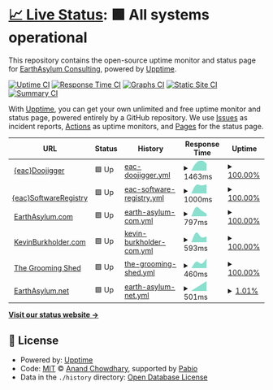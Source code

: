 # [📈 Live Status](https://EarthAsylum.github.io/uptime): <!--live status--> **🟩 All systems operational**

This repository contains the open-source uptime monitor and status page for [EarthAsylum Consulting](https://earthasylum.com), powered by [Upptime](https://github.com/upptime/upptime).

[![Uptime CI](https://github.com/EarthAsylum/uptime/workflows/Uptime%20CI/badge.svg)](https://github.com/EarthAsylum/uptime/actions?query=workflow%3A%22Uptime+CI%22)
[![Response Time CI](https://github.com/EarthAsylum/uptime/workflows/Response%20Time%20CI/badge.svg)](https://github.com/EarthAsylum/uptime/actions?query=workflow%3A%22Response+Time+CI%22)
[![Graphs CI](https://github.com/EarthAsylum/uptime/workflows/Graphs%20CI/badge.svg)](https://github.com/EarthAsylum/uptime/actions?query=workflow%3A%22Graphs+CI%22)
[![Static Site CI](https://github.com/EarthAsylum/uptime/workflows/Static%20Site%20CI/badge.svg)](https://github.com/EarthAsylum/uptime/actions?query=workflow%3A%22Static+Site+CI%22)
[![Summary CI](https://github.com/EarthAsylum/uptime/workflows/Summary%20CI/badge.svg)](https://github.com/EarthAsylum/uptime/actions?query=workflow%3A%22Summary+CI%22)

With [Upptime](https://upptime.js.org), you can get your own unlimited and free uptime monitor and status page, powered entirely by a GitHub repository. We use [Issues](https://github.com/EarthAsylum/uptime/issues) as incident reports, [Actions](https://github.com/EarthAsylum/uptime/actions) as uptime monitors, and [Pages](https://EarthAsylum.github.io/uptime) for the status page.

<!--start: status pages-->
<!-- This summary is generated by Upptime (https://github.com/upptime/upptime) -->
<!-- Do not edit this manually, your changes will be overwritten -->
<!-- prettier-ignore -->
| URL | Status | History | Response Time | Uptime |
| --- | ------ | ------- | ------------- | ------ |
| <img alt="" src="https://icons.duckduckgo.com/ip3/eacdoojigger.earthasylum.com.ico" height="13"> [{eac}Doojigger](https://eacdoojigger.earthasylum.com) | 🟩 Up | [eac-doojigger.yml](https://github.com/EarthAsylum/uptime/commits/HEAD/history/eac-doojigger.yml) | <details><summary><img alt="Response time graph" src="./graphs/eac-doojigger/response-time-week.png" height="20"> 1463ms</summary><br><a href="https://EarthAsylum.github.io/uptime/history/eac-doojigger"><img alt="Response time 1463" src="https://img.shields.io/endpoint?url=https%3A%2F%2Fraw.githubusercontent.com%2FEarthAsylum%2Fuptime%2FHEAD%2Fapi%2Feac-doojigger%2Fresponse-time.json"></a><br><a href="https://EarthAsylum.github.io/uptime/history/eac-doojigger"><img alt="24-hour response time 1463" src="https://img.shields.io/endpoint?url=https%3A%2F%2Fraw.githubusercontent.com%2FEarthAsylum%2Fuptime%2FHEAD%2Fapi%2Feac-doojigger%2Fresponse-time-day.json"></a><br><a href="https://EarthAsylum.github.io/uptime/history/eac-doojigger"><img alt="7-day response time 1463" src="https://img.shields.io/endpoint?url=https%3A%2F%2Fraw.githubusercontent.com%2FEarthAsylum%2Fuptime%2FHEAD%2Fapi%2Feac-doojigger%2Fresponse-time-week.json"></a><br><a href="https://EarthAsylum.github.io/uptime/history/eac-doojigger"><img alt="30-day response time 1463" src="https://img.shields.io/endpoint?url=https%3A%2F%2Fraw.githubusercontent.com%2FEarthAsylum%2Fuptime%2FHEAD%2Fapi%2Feac-doojigger%2Fresponse-time-month.json"></a><br><a href="https://EarthAsylum.github.io/uptime/history/eac-doojigger"><img alt="1-year response time 1463" src="https://img.shields.io/endpoint?url=https%3A%2F%2Fraw.githubusercontent.com%2FEarthAsylum%2Fuptime%2FHEAD%2Fapi%2Feac-doojigger%2Fresponse-time-year.json"></a></details> | <details><summary><a href="https://EarthAsylum.github.io/uptime/history/eac-doojigger">100.00%</a></summary><a href="https://EarthAsylum.github.io/uptime/history/eac-doojigger"><img alt="All-time uptime 100.00%" src="https://img.shields.io/endpoint?url=https%3A%2F%2Fraw.githubusercontent.com%2FEarthAsylum%2Fuptime%2FHEAD%2Fapi%2Feac-doojigger%2Fuptime.json"></a><br><a href="https://EarthAsylum.github.io/uptime/history/eac-doojigger"><img alt="24-hour uptime 100.00%" src="https://img.shields.io/endpoint?url=https%3A%2F%2Fraw.githubusercontent.com%2FEarthAsylum%2Fuptime%2FHEAD%2Fapi%2Feac-doojigger%2Fuptime-day.json"></a><br><a href="https://EarthAsylum.github.io/uptime/history/eac-doojigger"><img alt="7-day uptime 100.00%" src="https://img.shields.io/endpoint?url=https%3A%2F%2Fraw.githubusercontent.com%2FEarthAsylum%2Fuptime%2FHEAD%2Fapi%2Feac-doojigger%2Fuptime-week.json"></a><br><a href="https://EarthAsylum.github.io/uptime/history/eac-doojigger"><img alt="30-day uptime 100.00%" src="https://img.shields.io/endpoint?url=https%3A%2F%2Fraw.githubusercontent.com%2FEarthAsylum%2Fuptime%2FHEAD%2Fapi%2Feac-doojigger%2Fuptime-month.json"></a><br><a href="https://EarthAsylum.github.io/uptime/history/eac-doojigger"><img alt="1-year uptime 100.00%" src="https://img.shields.io/endpoint?url=https%3A%2F%2Fraw.githubusercontent.com%2FEarthAsylum%2Fuptime%2FHEAD%2Fapi%2Feac-doojigger%2Fuptime-year.json"></a></details>
| <img alt="" src="https://icons.duckduckgo.com/ip3/swregistry.earthasylum.com.ico" height="13"> [{eac}SoftwareRegistry](https://swregistry.earthasylum.com) | 🟩 Up | [eac-software-registry.yml](https://github.com/EarthAsylum/uptime/commits/HEAD/history/eac-software-registry.yml) | <details><summary><img alt="Response time graph" src="./graphs/eac-software-registry/response-time-week.png" height="20"> 1000ms</summary><br><a href="https://EarthAsylum.github.io/uptime/history/eac-software-registry"><img alt="Response time 1000" src="https://img.shields.io/endpoint?url=https%3A%2F%2Fraw.githubusercontent.com%2FEarthAsylum%2Fuptime%2FHEAD%2Fapi%2Feac-software-registry%2Fresponse-time.json"></a><br><a href="https://EarthAsylum.github.io/uptime/history/eac-software-registry"><img alt="24-hour response time 1000" src="https://img.shields.io/endpoint?url=https%3A%2F%2Fraw.githubusercontent.com%2FEarthAsylum%2Fuptime%2FHEAD%2Fapi%2Feac-software-registry%2Fresponse-time-day.json"></a><br><a href="https://EarthAsylum.github.io/uptime/history/eac-software-registry"><img alt="7-day response time 1000" src="https://img.shields.io/endpoint?url=https%3A%2F%2Fraw.githubusercontent.com%2FEarthAsylum%2Fuptime%2FHEAD%2Fapi%2Feac-software-registry%2Fresponse-time-week.json"></a><br><a href="https://EarthAsylum.github.io/uptime/history/eac-software-registry"><img alt="30-day response time 1000" src="https://img.shields.io/endpoint?url=https%3A%2F%2Fraw.githubusercontent.com%2FEarthAsylum%2Fuptime%2FHEAD%2Fapi%2Feac-software-registry%2Fresponse-time-month.json"></a><br><a href="https://EarthAsylum.github.io/uptime/history/eac-software-registry"><img alt="1-year response time 1000" src="https://img.shields.io/endpoint?url=https%3A%2F%2Fraw.githubusercontent.com%2FEarthAsylum%2Fuptime%2FHEAD%2Fapi%2Feac-software-registry%2Fresponse-time-year.json"></a></details> | <details><summary><a href="https://EarthAsylum.github.io/uptime/history/eac-software-registry">100.00%</a></summary><a href="https://EarthAsylum.github.io/uptime/history/eac-software-registry"><img alt="All-time uptime 100.00%" src="https://img.shields.io/endpoint?url=https%3A%2F%2Fraw.githubusercontent.com%2FEarthAsylum%2Fuptime%2FHEAD%2Fapi%2Feac-software-registry%2Fuptime.json"></a><br><a href="https://EarthAsylum.github.io/uptime/history/eac-software-registry"><img alt="24-hour uptime 100.00%" src="https://img.shields.io/endpoint?url=https%3A%2F%2Fraw.githubusercontent.com%2FEarthAsylum%2Fuptime%2FHEAD%2Fapi%2Feac-software-registry%2Fuptime-day.json"></a><br><a href="https://EarthAsylum.github.io/uptime/history/eac-software-registry"><img alt="7-day uptime 100.00%" src="https://img.shields.io/endpoint?url=https%3A%2F%2Fraw.githubusercontent.com%2FEarthAsylum%2Fuptime%2FHEAD%2Fapi%2Feac-software-registry%2Fuptime-week.json"></a><br><a href="https://EarthAsylum.github.io/uptime/history/eac-software-registry"><img alt="30-day uptime 100.00%" src="https://img.shields.io/endpoint?url=https%3A%2F%2Fraw.githubusercontent.com%2FEarthAsylum%2Fuptime%2FHEAD%2Fapi%2Feac-software-registry%2Fuptime-month.json"></a><br><a href="https://EarthAsylum.github.io/uptime/history/eac-software-registry"><img alt="1-year uptime 100.00%" src="https://img.shields.io/endpoint?url=https%3A%2F%2Fraw.githubusercontent.com%2FEarthAsylum%2Fuptime%2FHEAD%2Fapi%2Feac-software-registry%2Fuptime-year.json"></a></details>
| <img alt="" src="https://icons.duckduckgo.com/ip3/earthasylum.com.ico" height="13"> [EarthAsylum.com](https://earthasylum.com) | 🟩 Up | [earth-asylum-com.yml](https://github.com/EarthAsylum/uptime/commits/HEAD/history/earth-asylum-com.yml) | <details><summary><img alt="Response time graph" src="./graphs/earth-asylum-com/response-time-week.png" height="20"> 797ms</summary><br><a href="https://EarthAsylum.github.io/uptime/history/earth-asylum-com"><img alt="Response time 797" src="https://img.shields.io/endpoint?url=https%3A%2F%2Fraw.githubusercontent.com%2FEarthAsylum%2Fuptime%2FHEAD%2Fapi%2Fearth-asylum-com%2Fresponse-time.json"></a><br><a href="https://EarthAsylum.github.io/uptime/history/earth-asylum-com"><img alt="24-hour response time 797" src="https://img.shields.io/endpoint?url=https%3A%2F%2Fraw.githubusercontent.com%2FEarthAsylum%2Fuptime%2FHEAD%2Fapi%2Fearth-asylum-com%2Fresponse-time-day.json"></a><br><a href="https://EarthAsylum.github.io/uptime/history/earth-asylum-com"><img alt="7-day response time 797" src="https://img.shields.io/endpoint?url=https%3A%2F%2Fraw.githubusercontent.com%2FEarthAsylum%2Fuptime%2FHEAD%2Fapi%2Fearth-asylum-com%2Fresponse-time-week.json"></a><br><a href="https://EarthAsylum.github.io/uptime/history/earth-asylum-com"><img alt="30-day response time 797" src="https://img.shields.io/endpoint?url=https%3A%2F%2Fraw.githubusercontent.com%2FEarthAsylum%2Fuptime%2FHEAD%2Fapi%2Fearth-asylum-com%2Fresponse-time-month.json"></a><br><a href="https://EarthAsylum.github.io/uptime/history/earth-asylum-com"><img alt="1-year response time 797" src="https://img.shields.io/endpoint?url=https%3A%2F%2Fraw.githubusercontent.com%2FEarthAsylum%2Fuptime%2FHEAD%2Fapi%2Fearth-asylum-com%2Fresponse-time-year.json"></a></details> | <details><summary><a href="https://EarthAsylum.github.io/uptime/history/earth-asylum-com">100.00%</a></summary><a href="https://EarthAsylum.github.io/uptime/history/earth-asylum-com"><img alt="All-time uptime 100.00%" src="https://img.shields.io/endpoint?url=https%3A%2F%2Fraw.githubusercontent.com%2FEarthAsylum%2Fuptime%2FHEAD%2Fapi%2Fearth-asylum-com%2Fuptime.json"></a><br><a href="https://EarthAsylum.github.io/uptime/history/earth-asylum-com"><img alt="24-hour uptime 100.00%" src="https://img.shields.io/endpoint?url=https%3A%2F%2Fraw.githubusercontent.com%2FEarthAsylum%2Fuptime%2FHEAD%2Fapi%2Fearth-asylum-com%2Fuptime-day.json"></a><br><a href="https://EarthAsylum.github.io/uptime/history/earth-asylum-com"><img alt="7-day uptime 100.00%" src="https://img.shields.io/endpoint?url=https%3A%2F%2Fraw.githubusercontent.com%2FEarthAsylum%2Fuptime%2FHEAD%2Fapi%2Fearth-asylum-com%2Fuptime-week.json"></a><br><a href="https://EarthAsylum.github.io/uptime/history/earth-asylum-com"><img alt="30-day uptime 100.00%" src="https://img.shields.io/endpoint?url=https%3A%2F%2Fraw.githubusercontent.com%2FEarthAsylum%2Fuptime%2FHEAD%2Fapi%2Fearth-asylum-com%2Fuptime-month.json"></a><br><a href="https://EarthAsylum.github.io/uptime/history/earth-asylum-com"><img alt="1-year uptime 100.00%" src="https://img.shields.io/endpoint?url=https%3A%2F%2Fraw.githubusercontent.com%2FEarthAsylum%2Fuptime%2FHEAD%2Fapi%2Fearth-asylum-com%2Fuptime-year.json"></a></details>
| <img alt="" src="https://icons.duckduckgo.com/ip3/kevinburkholder.com.ico" height="13"> [KevinBurkholder.com](https://kevinburkholder.com) | 🟩 Up | [kevin-burkholder-com.yml](https://github.com/EarthAsylum/uptime/commits/HEAD/history/kevin-burkholder-com.yml) | <details><summary><img alt="Response time graph" src="./graphs/kevin-burkholder-com/response-time-week.png" height="20"> 593ms</summary><br><a href="https://EarthAsylum.github.io/uptime/history/kevin-burkholder-com"><img alt="Response time 593" src="https://img.shields.io/endpoint?url=https%3A%2F%2Fraw.githubusercontent.com%2FEarthAsylum%2Fuptime%2FHEAD%2Fapi%2Fkevin-burkholder-com%2Fresponse-time.json"></a><br><a href="https://EarthAsylum.github.io/uptime/history/kevin-burkholder-com"><img alt="24-hour response time 593" src="https://img.shields.io/endpoint?url=https%3A%2F%2Fraw.githubusercontent.com%2FEarthAsylum%2Fuptime%2FHEAD%2Fapi%2Fkevin-burkholder-com%2Fresponse-time-day.json"></a><br><a href="https://EarthAsylum.github.io/uptime/history/kevin-burkholder-com"><img alt="7-day response time 593" src="https://img.shields.io/endpoint?url=https%3A%2F%2Fraw.githubusercontent.com%2FEarthAsylum%2Fuptime%2FHEAD%2Fapi%2Fkevin-burkholder-com%2Fresponse-time-week.json"></a><br><a href="https://EarthAsylum.github.io/uptime/history/kevin-burkholder-com"><img alt="30-day response time 593" src="https://img.shields.io/endpoint?url=https%3A%2F%2Fraw.githubusercontent.com%2FEarthAsylum%2Fuptime%2FHEAD%2Fapi%2Fkevin-burkholder-com%2Fresponse-time-month.json"></a><br><a href="https://EarthAsylum.github.io/uptime/history/kevin-burkholder-com"><img alt="1-year response time 593" src="https://img.shields.io/endpoint?url=https%3A%2F%2Fraw.githubusercontent.com%2FEarthAsylum%2Fuptime%2FHEAD%2Fapi%2Fkevin-burkholder-com%2Fresponse-time-year.json"></a></details> | <details><summary><a href="https://EarthAsylum.github.io/uptime/history/kevin-burkholder-com">100.00%</a></summary><a href="https://EarthAsylum.github.io/uptime/history/kevin-burkholder-com"><img alt="All-time uptime 100.00%" src="https://img.shields.io/endpoint?url=https%3A%2F%2Fraw.githubusercontent.com%2FEarthAsylum%2Fuptime%2FHEAD%2Fapi%2Fkevin-burkholder-com%2Fuptime.json"></a><br><a href="https://EarthAsylum.github.io/uptime/history/kevin-burkholder-com"><img alt="24-hour uptime 100.00%" src="https://img.shields.io/endpoint?url=https%3A%2F%2Fraw.githubusercontent.com%2FEarthAsylum%2Fuptime%2FHEAD%2Fapi%2Fkevin-burkholder-com%2Fuptime-day.json"></a><br><a href="https://EarthAsylum.github.io/uptime/history/kevin-burkholder-com"><img alt="7-day uptime 100.00%" src="https://img.shields.io/endpoint?url=https%3A%2F%2Fraw.githubusercontent.com%2FEarthAsylum%2Fuptime%2FHEAD%2Fapi%2Fkevin-burkholder-com%2Fuptime-week.json"></a><br><a href="https://EarthAsylum.github.io/uptime/history/kevin-burkholder-com"><img alt="30-day uptime 100.00%" src="https://img.shields.io/endpoint?url=https%3A%2F%2Fraw.githubusercontent.com%2FEarthAsylum%2Fuptime%2FHEAD%2Fapi%2Fkevin-burkholder-com%2Fuptime-month.json"></a><br><a href="https://EarthAsylum.github.io/uptime/history/kevin-burkholder-com"><img alt="1-year uptime 100.00%" src="https://img.shields.io/endpoint?url=https%3A%2F%2Fraw.githubusercontent.com%2FEarthAsylum%2Fuptime%2FHEAD%2Fapi%2Fkevin-burkholder-com%2Fuptime-year.json"></a></details>
| <img alt="" src="https://icons.duckduckgo.com/ip3/thegroomingshed.care.ico" height="13"> [The Grooming Shed](https://thegroomingshed.care) | 🟩 Up | [the-grooming-shed.yml](https://github.com/EarthAsylum/uptime/commits/HEAD/history/the-grooming-shed.yml) | <details><summary><img alt="Response time graph" src="./graphs/the-grooming-shed/response-time-week.png" height="20"> 460ms</summary><br><a href="https://EarthAsylum.github.io/uptime/history/the-grooming-shed"><img alt="Response time 460" src="https://img.shields.io/endpoint?url=https%3A%2F%2Fraw.githubusercontent.com%2FEarthAsylum%2Fuptime%2FHEAD%2Fapi%2Fthe-grooming-shed%2Fresponse-time.json"></a><br><a href="https://EarthAsylum.github.io/uptime/history/the-grooming-shed"><img alt="24-hour response time 460" src="https://img.shields.io/endpoint?url=https%3A%2F%2Fraw.githubusercontent.com%2FEarthAsylum%2Fuptime%2FHEAD%2Fapi%2Fthe-grooming-shed%2Fresponse-time-day.json"></a><br><a href="https://EarthAsylum.github.io/uptime/history/the-grooming-shed"><img alt="7-day response time 460" src="https://img.shields.io/endpoint?url=https%3A%2F%2Fraw.githubusercontent.com%2FEarthAsylum%2Fuptime%2FHEAD%2Fapi%2Fthe-grooming-shed%2Fresponse-time-week.json"></a><br><a href="https://EarthAsylum.github.io/uptime/history/the-grooming-shed"><img alt="30-day response time 460" src="https://img.shields.io/endpoint?url=https%3A%2F%2Fraw.githubusercontent.com%2FEarthAsylum%2Fuptime%2FHEAD%2Fapi%2Fthe-grooming-shed%2Fresponse-time-month.json"></a><br><a href="https://EarthAsylum.github.io/uptime/history/the-grooming-shed"><img alt="1-year response time 460" src="https://img.shields.io/endpoint?url=https%3A%2F%2Fraw.githubusercontent.com%2FEarthAsylum%2Fuptime%2FHEAD%2Fapi%2Fthe-grooming-shed%2Fresponse-time-year.json"></a></details> | <details><summary><a href="https://EarthAsylum.github.io/uptime/history/the-grooming-shed">100.00%</a></summary><a href="https://EarthAsylum.github.io/uptime/history/the-grooming-shed"><img alt="All-time uptime 100.00%" src="https://img.shields.io/endpoint?url=https%3A%2F%2Fraw.githubusercontent.com%2FEarthAsylum%2Fuptime%2FHEAD%2Fapi%2Fthe-grooming-shed%2Fuptime.json"></a><br><a href="https://EarthAsylum.github.io/uptime/history/the-grooming-shed"><img alt="24-hour uptime 100.00%" src="https://img.shields.io/endpoint?url=https%3A%2F%2Fraw.githubusercontent.com%2FEarthAsylum%2Fuptime%2FHEAD%2Fapi%2Fthe-grooming-shed%2Fuptime-day.json"></a><br><a href="https://EarthAsylum.github.io/uptime/history/the-grooming-shed"><img alt="7-day uptime 100.00%" src="https://img.shields.io/endpoint?url=https%3A%2F%2Fraw.githubusercontent.com%2FEarthAsylum%2Fuptime%2FHEAD%2Fapi%2Fthe-grooming-shed%2Fuptime-week.json"></a><br><a href="https://EarthAsylum.github.io/uptime/history/the-grooming-shed"><img alt="30-day uptime 100.00%" src="https://img.shields.io/endpoint?url=https%3A%2F%2Fraw.githubusercontent.com%2FEarthAsylum%2Fuptime%2FHEAD%2Fapi%2Fthe-grooming-shed%2Fuptime-month.json"></a><br><a href="https://EarthAsylum.github.io/uptime/history/the-grooming-shed"><img alt="1-year uptime 100.00%" src="https://img.shields.io/endpoint?url=https%3A%2F%2Fraw.githubusercontent.com%2FEarthAsylum%2Fuptime%2FHEAD%2Fapi%2Fthe-grooming-shed%2Fuptime-year.json"></a></details>
| <img alt="" src="https://icons.duckduckgo.com/ip3/dev.earthasylum.net.ico" height="13"> [EarthAsylum.net](https://dev.earthasylum.net) | 🟩 Up | [earth-asylum-net.yml](https://github.com/EarthAsylum/uptime/commits/HEAD/history/earth-asylum-net.yml) | <details><summary><img alt="Response time graph" src="./graphs/earth-asylum-net/response-time-week.png" height="20"> 501ms</summary><br><a href="https://EarthAsylum.github.io/uptime/history/earth-asylum-net"><img alt="Response time 501" src="https://img.shields.io/endpoint?url=https%3A%2F%2Fraw.githubusercontent.com%2FEarthAsylum%2Fuptime%2FHEAD%2Fapi%2Fearth-asylum-net%2Fresponse-time.json"></a><br><a href="https://EarthAsylum.github.io/uptime/history/earth-asylum-net"><img alt="24-hour response time 501" src="https://img.shields.io/endpoint?url=https%3A%2F%2Fraw.githubusercontent.com%2FEarthAsylum%2Fuptime%2FHEAD%2Fapi%2Fearth-asylum-net%2Fresponse-time-day.json"></a><br><a href="https://EarthAsylum.github.io/uptime/history/earth-asylum-net"><img alt="7-day response time 501" src="https://img.shields.io/endpoint?url=https%3A%2F%2Fraw.githubusercontent.com%2FEarthAsylum%2Fuptime%2FHEAD%2Fapi%2Fearth-asylum-net%2Fresponse-time-week.json"></a><br><a href="https://EarthAsylum.github.io/uptime/history/earth-asylum-net"><img alt="30-day response time 501" src="https://img.shields.io/endpoint?url=https%3A%2F%2Fraw.githubusercontent.com%2FEarthAsylum%2Fuptime%2FHEAD%2Fapi%2Fearth-asylum-net%2Fresponse-time-month.json"></a><br><a href="https://EarthAsylum.github.io/uptime/history/earth-asylum-net"><img alt="1-year response time 501" src="https://img.shields.io/endpoint?url=https%3A%2F%2Fraw.githubusercontent.com%2FEarthAsylum%2Fuptime%2FHEAD%2Fapi%2Fearth-asylum-net%2Fresponse-time-year.json"></a></details> | <details><summary><a href="https://EarthAsylum.github.io/uptime/history/earth-asylum-net">1.01%</a></summary><a href="https://EarthAsylum.github.io/uptime/history/earth-asylum-net"><img alt="All-time uptime 1.01%" src="https://img.shields.io/endpoint?url=https%3A%2F%2Fraw.githubusercontent.com%2FEarthAsylum%2Fuptime%2FHEAD%2Fapi%2Fearth-asylum-net%2Fuptime.json"></a><br><a href="https://EarthAsylum.github.io/uptime/history/earth-asylum-net"><img alt="24-hour uptime 1.01%" src="https://img.shields.io/endpoint?url=https%3A%2F%2Fraw.githubusercontent.com%2FEarthAsylum%2Fuptime%2FHEAD%2Fapi%2Fearth-asylum-net%2Fuptime-day.json"></a><br><a href="https://EarthAsylum.github.io/uptime/history/earth-asylum-net"><img alt="7-day uptime 1.01%" src="https://img.shields.io/endpoint?url=https%3A%2F%2Fraw.githubusercontent.com%2FEarthAsylum%2Fuptime%2FHEAD%2Fapi%2Fearth-asylum-net%2Fuptime-week.json"></a><br><a href="https://EarthAsylum.github.io/uptime/history/earth-asylum-net"><img alt="30-day uptime 1.01%" src="https://img.shields.io/endpoint?url=https%3A%2F%2Fraw.githubusercontent.com%2FEarthAsylum%2Fuptime%2FHEAD%2Fapi%2Fearth-asylum-net%2Fuptime-month.json"></a><br><a href="https://EarthAsylum.github.io/uptime/history/earth-asylum-net"><img alt="1-year uptime 1.01%" src="https://img.shields.io/endpoint?url=https%3A%2F%2Fraw.githubusercontent.com%2FEarthAsylum%2Fuptime%2FHEAD%2Fapi%2Fearth-asylum-net%2Fuptime-year.json"></a></details>

<!--end: status pages-->

[**Visit our status website →**](https://EarthAsylum.github.io/uptime)

## 📄 License

- Powered by: [Upptime](https://github.com/upptime/upptime)
- Code: [MIT](./LICENSE) © [Anand Chowdhary](https://anandchowdhary.com), supported by [Pabio](https://pabio.com)
- Data in the `./history` directory: [Open Database License](https://opendatacommons.org/licenses/odbl/1-0/)
